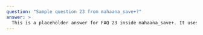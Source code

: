 ```yaml
---
question: "Sample question 23 from mahaana_save+?"
answer: >
  This is a placeholder answer for FAQ 23 inside mahaana_save+. It uses proper YAML block formatting to avoid any parsing issues.
---
```

